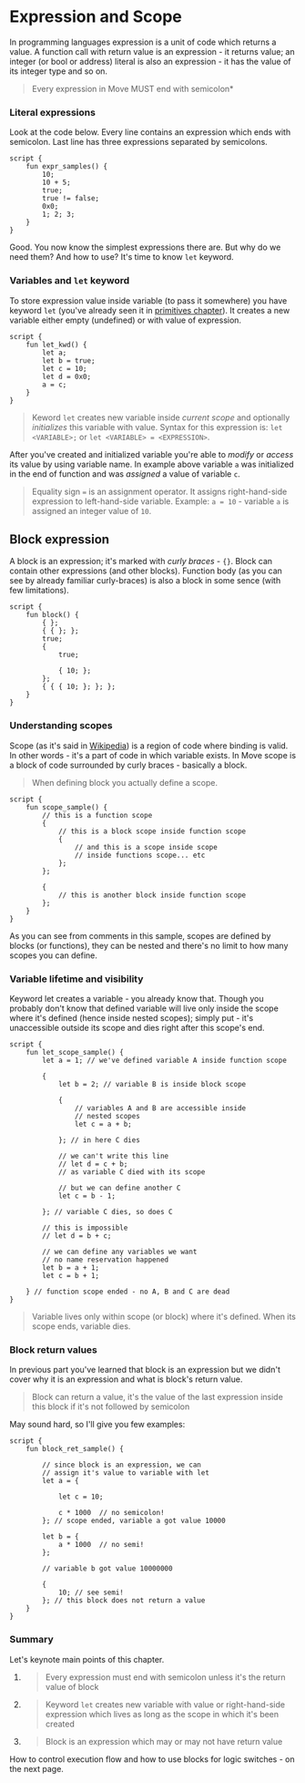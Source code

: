 # Expression and Scope

In programming languages expression is a unit of code which returns a value. A function call with return value is an expression - it returns value; an integer (or bool or address) literal is also an expression - it has the value of its integer type and so on.

> Every expression in Move MUST end with semicolon*

### Literal expressions

Look at the code below. Every line contains an expression which ends with semicolon. Last line has three expressions separated by semicolons.

```Move
script {
    fun expr_samples() {
        10;
        10 + 5;
        true;
        true != false;
        0x0;
        1; 2; 3;
    }
}
```

Good. You now know the simplest expressions there are. But why do we need them? And how to use? It's time to know `let` keyword.

### Variables and `let` keyword

To store expression value inside variable (to pass it somewhere) you have keyword `let` (you've already seen it in [primitives chapter](/chapters/primitives.md)). It creates a new variable either empty (undefined) or with value of expression.

```Move
script {
    fun let_kwd() {
        let a;
        let b = true;
        let c = 10;
        let d = 0x0;
        a = c;
    }
}
```

> Keword `let` creates new variable inside *current scope* and optionally *initializes* this variable with value. Syntax for this expression is: `let <VARIABLE>;` or `let <VARIABLE> = <EXPRESSION>`.

After you've created and initialized variable you're able to *modify* or *access* its value by using variable name. In example above variable `a` was initialized in the end of function and was *assigned* a value of variable `c`.

> Equality sign `=` is an assignment operator. It assigns right-hand-side expression to left-hand-side variable. Example: `a = 10` - variable `a` is assigned an integer value of `10`.

## Block expression

A block is an expression; it's marked with *curly braces* - `{}`. Block can contain other expressions (and other blocks). Function body (as you can see by already familiar curly-braces) is also a block in some sence (with few limitations).

```Move
script {
    fun block() {
        { };
        { { }; };
        true;
        {
            true;

            { 10; };
        };
        { { { 10; }; }; };
    }
}
```

### Understanding scopes

Scope (as it's said in [Wikipedia](https://en.wikipedia.org/wiki/Scope_(computer_science))) is a region of code where binding is valid. In other words - it's a part of code in which variable exists. In Move scope is a block of code surrounded by curly braces - basically a block.

> When defining block you actually define a scope.

```Move
script {
    fun scope_sample() {
        // this is a function scope
        {
            // this is a block scope inside function scope
            {
                // and this is a scope inside scope
                // inside functions scope... etc
            };
        };

        {
            // this is another block inside function scope
        };
    }
}
```

As you can see from comments in this sample, scopes are defined by blocks (or functions), they can be nested and there's no limit to how many scopes you can define.

### Variable lifetime and visibility

Keyword let creates a variable - you already know that. Though you probably don't know that defined variable will live only inside the scope where it's defined (hence inside nested scopes); simply put - it's unaccessible outside its scope and dies right after this scope's end.

```Move
script {
    fun let_scope_sample() {
        let a = 1; // we've defined variable A inside function scope

        {
            let b = 2; // variable B is inside block scope

            {
                // variables A and B are accessible inside
                // nested scopes
                let c = a + b;

            }; // in here C dies

            // we can't write this line
            // let d = c + b;
            // as variable C died with its scope

            // but we can define another C
            let c = b - 1;

        }; // variable C dies, so does C

        // this is impossible
        // let d = b + c;

        // we can define any variables we want
        // no name reservation happened
        let b = a + 1;
        let c = b + 1;

    } // function scope ended - no A, B and C are dead
}
```

> Variable lives only within scope (or block) where it's defined. When its scope ends, variable dies.

### Block return values

In previous part you've learned that block is an expression but we didn't cover why it is an expression and what is block's return value.

> Block can return a value, it's the value of the last expression inside this block if it's not followed by semicolon

May sound hard, so I'll give you few examples:

```Move
script {
    fun block_ret_sample() {

        // since block is an expression, we can
        // assign it's value to variable with let
        let a = {

            let c = 10;

            c * 1000  // no semicolon!
        }; // scope ended, variable a got value 10000

        let b = {
            a * 1000  // no semi!
        };

        // variable b got value 10000000

        {
            10; // see semi!
        }; // this block does not return a value
    }
}
```

### Summary

Let's keynote main points of this chapter.

1. > Every expression must end with semicolon unless it's the return value of block
2. > Keyword `let` creates new variable with value or right-hand-side expression which lives as long as the scope in which it's been created
3. > Block is an expression which may or may not have return value

How to control execution flow and how to use blocks for logic switches - on the next page.
